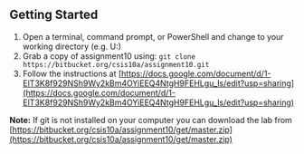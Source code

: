 ## Getting Started

1. Open a terminal, command prompt, or PowerShell and change to your working directory (e.g. U:)
2. Grab a copy of assignment10 using: `git clone https://bitbucket.org/csis10a/assignment10.git`
3. Follow the instructions at [https://docs.google.com/document/d/1-ElT3K8f929NSh9Wy2kBm4OYiEEQ4NtgH9FEHLgu_ls/edit?usp=sharing](https://docs.google.com/document/d/1-ElT3K8f929NSh9Wy2kBm4OYiEEQ4NtgH9FEHLgu_ls/edit?usp=sharing)

__Note:__ If git is not installed on your computer you can download the lab from [https://bitbucket.org/csis10a/assignment10/get/master.zip](https://bitbucket.org/csis10a/assignment10/get/master.zip)
